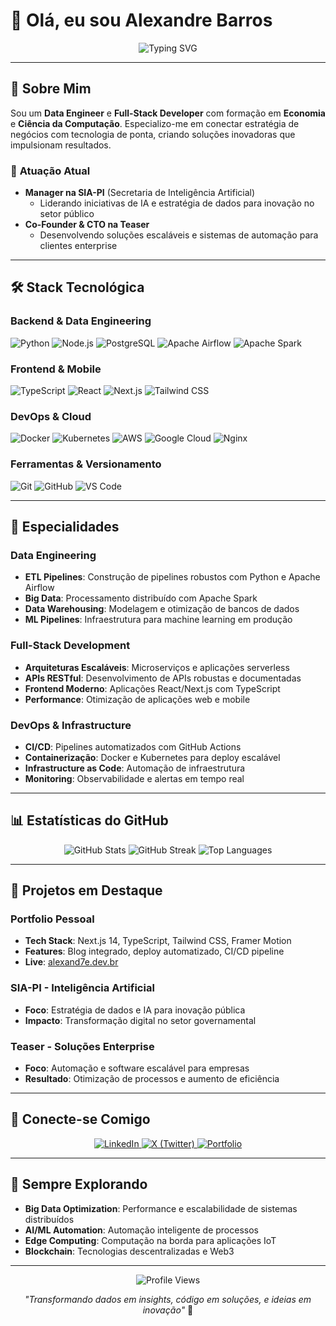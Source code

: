 # 👋 Olá, eu sou Alexandre Barros

<div align="center">
  <img src="https://readme-typing-svg.herokuapp.com?font=Fira+Code&weight=500&size=28&pause=1000&color=3B82F6&center=true&vCenter=true&width=600&height=50&lines=Data+Engineer+%7C+Full-Stack+Developer;Tech+Leader+%7C+AI+Enthusiast;Building+the+Future+with+Data" alt="Typing SVG" />
</div>

---

## 🚀 **Sobre Mim**

Sou um **Data Engineer** e **Full-Stack Developer** com formação em **Economia** e **Ciência da Computação**. Especializo-me em conectar estratégia de negócios com tecnologia de ponta, criando soluções inovadoras que impulsionam resultados.

### 🎯 **Atuação Atual**
- **Manager na SIA-PI** (Secretaria de Inteligência Artificial)
  - Liderando iniciativas de IA e estratégia de dados para inovação no setor público
- **Co-Founder & CTO na Teaser**
  - Desenvolvendo soluções escaláveis e sistemas de automação para clientes enterprise

---

## 🛠️ **Stack Tecnológica**

### **Backend & Data Engineering**
![Python](https://img.shields.io/badge/Python-3776AB?style=for-the-badge&logo=python&logoColor=white)
![Node.js](https://img.shields.io/badge/Node.js-339933?style=for-the-badge&logo=nodedotjs&logoColor=white)
![PostgreSQL](https://img.shields.io/badge/PostgreSQL-316192?style=for-the-badge&logo=postgresql&logoColor=white)
![Apache Airflow](https://img.shields.io/badge/Apache%20Airflow-017CEE?style=for-the-badge&logo=Apache%20Airflow&logoColor=white)
![Apache Spark](https://img.shields.io/badge/Apache%20Spark-E25A1C?style=for-the-badge&logo=Apache%20Spark&logoColor=white)

### **Frontend & Mobile**
![TypeScript](https://img.shields.io/badge/TypeScript-007ACC?style=for-the-badge&logo=typescript&logoColor=white)
![React](https://img.shields.io/badge/React-20232A?style=for-the-badge&logo=react&logoColor=61DAFB)
![Next.js](https://img.shields.io/badge/Next.js-000000?style=for-the-badge&logo=next.js&logoColor=white)
![Tailwind CSS](https://img.shields.io/badge/Tailwind_CSS-38B2AC?style=for-the-badge&logo=tailwind-css&logoColor=white)

### **DevOps & Cloud**
![Docker](https://img.shields.io/badge/Docker-2496ED?style=for-the-badge&logo=docker&logoColor=white)
![Kubernetes](https://img.shields.io/badge/Kubernetes-326CE5?style=for-the-badge&logo=kubernetes&logoColor=white)
![AWS](https://img.shields.io/badge/AWS-232F3E?style=for-the-badge&logo=amazon-aws&logoColor=white)
![Google Cloud](https://img.shields.io/badge/Google_Cloud-4285F4?style=for-the-badge&logo=google-cloud&logoColor=white)
![Nginx](https://img.shields.io/badge/Nginx-009639?style=for-the-badge&logo=nginx&logoColor=white)

### **Ferramentas & Versionamento**
![Git](https://img.shields.io/badge/Git-F05032?style=for-the-badge&logo=git&logoColor=white)
![GitHub](https://img.shields.io/badge/GitHub-100000?style=for-the-badge&logo=github&logoColor=white)
![VS Code](https://img.shields.io/badge/VS%20Code-007ACC?style=for-the-badge&logo=visual-studio-code&logoColor=white)

---

## 🎯 **Especialidades**

### **Data Engineering**
- **ETL Pipelines**: Construção de pipelines robustos com Python e Apache Airflow
- **Big Data**: Processamento distribuído com Apache Spark
- **Data Warehousing**: Modelagem e otimização de bancos de dados
- **ML Pipelines**: Infraestrutura para machine learning em produção

### **Full-Stack Development**
- **Arquiteturas Escaláveis**: Microserviços e aplicações serverless
- **APIs RESTful**: Desenvolvimento de APIs robustas e documentadas
- **Frontend Moderno**: Aplicações React/Next.js com TypeScript
- **Performance**: Otimização de aplicações web e mobile

### **DevOps & Infrastructure**
- **CI/CD**: Pipelines automatizados com GitHub Actions
- **Containerização**: Docker e Kubernetes para deploy escalável
- **Infrastructure as Code**: Automação de infraestrutura
- **Monitoring**: Observabilidade e alertas em tempo real

---

## 📊 **Estatísticas do GitHub**

<div align="center">
  <img src="https://github-readme-stats.vercel.app/api?username=alexand7e&theme=radical&hide_border=true&include_all_commits=true&count_private=true&show_icons=true" alt="GitHub Stats" />
  
  <img src="https://streak-stats.demolab.com/?user=alexand7e&theme=radical&hide_border=true" alt="GitHub Streak" />
  
  <img src="https://github-readme-stats.vercel.app/api/top-langs/?username=alexand7e&theme=radical&hide_border=true&include_all_commits=true&count_private=true&layout=compact" alt="Top Languages" />
</div>

---

## 🌟 **Projetos em Destaque**

### **Portfolio Pessoal**
- **Tech Stack**: Next.js 14, TypeScript, Tailwind CSS, Framer Motion
- **Features**: Blog integrado, deploy automatizado, CI/CD pipeline
- **Live**: [alexand7e.dev.br](https://alexand7e.dev.br)

### **SIA-PI - Inteligência Artificial**
- **Foco**: Estratégia de dados e IA para inovação pública
- **Impacto**: Transformação digital no setor governamental

### **Teaser - Soluções Enterprise**
- **Foco**: Automação e software escalável para empresas
- **Resultado**: Otimização de processos e aumento de eficiência

---

## 🔗 **Conecte-se Comigo**

<div align="center">
  <a href="https://linkedin.com/in/alexand7e" target="_blank">
    <img src="https://img.shields.io/badge/LinkedIn-0077B5?style=for-the-badge&logo=linkedin&logoColor=white" alt="LinkedIn" />
  </a>
  
  <a href="https://x.com/alexandr_eb" target="_blank">
    <img src="https://img.shields.io/badge/X-000000?style=for-the-badge&logo=x&logoColor=white" alt="X (Twitter)" />
  </a>
  
  <a href="https://alexand7e.dev.br" target="_blank">
    <img src="https://img.shields.io/badge/Portfolio-3B82F6?style=for-the-badge&logo=vercel&logoColor=white" alt="Portfolio" />
  </a>
</div>

---

## 🚀 **Sempre Explorando**

- **Big Data Optimization**: Performance e escalabilidade de sistemas distribuídos
- **AI/ML Automation**: Automação inteligente de processos
- **Edge Computing**: Computação na borda para aplicações IoT
- **Blockchain**: Tecnologias descentralizadas e Web3

---

<div align="center">
  <img src="https://visitcount.itsvg.in/api?id=alexand7e&icon=5&color=3B82F6" alt="Profile Views" />
  
  *"Transformando dados em insights, código em soluções, e ideias em inovação"* 🚀
</div>
